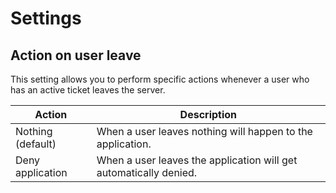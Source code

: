 # Settings

## Action on user leave

This setting allows you to perform specific actions whenever a user who has an active ticket leaves the server.



| Action            | Description                                                       |
| ----------------- | ----------------------------------------------------------------- |
| Nothing (default) | When a user leaves nothing will happen to the application.        |
| Deny application  | When a user leaves the application will get automatically denied. |
